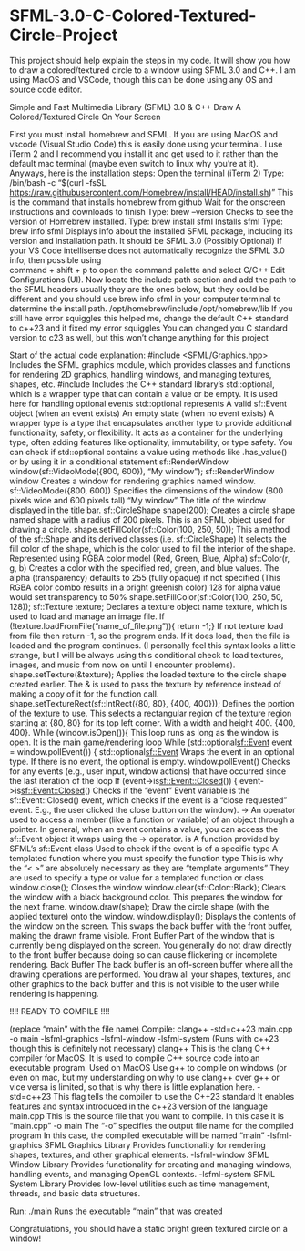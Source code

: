 # SFML-3.0-C-Colored-Textured-Circle-Project
This project should help explain the steps in my code.
It will show you how to draw a colored/textured circle to a window using SFML 3.0 and C++.
I am using MacOS and VSCode, though this can be done using any OS and source code editor.

Simple and Fast Multimedia Library (SFML) 3.0 & C++
    Draw A Colored/Textured Circle On Your Screen

    
First you must install homebrew and SFML. If you are using MacOS and vscode (Visual Studio Code) this is easily done using your terminal. I use iTerm 2 and I recommend you install it and get used to it rather than the default mac terminal (maybe even switch to linux why you’re at it). Anyways, here is the installation steps:
    Open the terminal (iTerm 2)
    Type: /bin/bash -c “$(curl -fsSL https://raw.githubusercontent.com/Homebrew/install/HEAD/install.sh)”
        This is the command that installs homebrew from github
    Wait for the onscreen instructions and downloads to finish
    Type: brew –version
        Checks to see the version of Homebrew installed.
    Type: brew install sfml
        Installs sfml
    Type: brew info sfml
        Displays info about the installed SFML package, including its version and installation path.
        It should be SFML 3.0
    (Possibly Optional) If your VS Code intellisense does not automatically recognize the SFML 3.0 info, then possible using       
    command + shift + p to open the command palette and select C/C++ Edit Configurations (UI).
    Now locate the include path section and add the path to the SFML headers usually they are the ones below, but they could be 
    different and you should use brew info sfml in your computer terminal to determine the install path.
        /opt/homebrew/include
        /opt/homebrew/lib
    If you still have error squiggles this helped me, change the default C++ standard to c++23 and it fixed my error squiggles
    You can changed you C standard version to c23 as well, but this won’t change anything for this project

    
Start of the actual code explanation:
#include <SFML/Graphics.hpp>
    Includes the SFML graphics module, which provides classes and functions for rendering 2D graphics, handling windows, 
    and managing textures, shapes, etc.
#include <optional>
    Includes the C++ standard library’s std::optional, which is a wrapper type that can contain a value or be empty. It is 
    used here for handling optional events
  std::optional represents
    A valid sf::Event object (when an event exists)
    An empty state (when no event exists)
    A wrapper type is a type that encapsulates another type to provide additional functionality, safety, or flexibility. It acts 
    as a container for the underlying type, often adding features like optionality, immutability, or type safety.
    You can check if std::optional contains a value using methods like .has_value() or by using it in a conditional statement
sf::RenderWindow window(sf::VideoMode({800, 600}), “My window”);
    sf::RenderWindow window
        Creates a window for rendering graphics named window.
    sf::VideoMode({800, 600})
        Specifies the dimensions of the window (800 pixels wide and 600 pixels tall)
    “My window”
        The title of the window displayed in the title bar.
sf::CircleShape shape(200);
    Creates a circle shape named shape with a radius of 200 pixels. This is an SFML object used for drawing a circle.
shape.setFillColor(sf::Color(100, 250, 50));
    This a method of the sf::Shape and its derived classes (i.e. sf::CircleShape)
    It selects the fill color of the shape, which is the color used to fill the interior of the shape.
    Represented using RGBA color model (Red, Green, Blue, Alpha)
    sf::Color(r, g, b)
    Creates a color with the specified red, green, and blue values. The alpha (transparency) defaults to 255 (fully opaque) if not
    specified
    (This RGBA color combo results in a bright greenish color)
    128 for alpha value would set transparency to 50%
    shape.setFillColor(sf::Color(100, 250, 50, 128));
sf::Texture texture;
    Declares a texture object name texture, which is used to load and manage an image file.
    If (!texture.loadFromFile(“name_of_file.png”)){ return -1;}
    If not texture load from file then return -1, so the program ends. If it does load, then the file is loaded and the program 
    continues.
    (I personally feel this syntax looks a little strange, but I will be always using this conditional check to load textures, 
    images, and music from now on until I encounter problems).
shape.setTexture(&texture);
    Applies the loaded texture to the circle shape created earlier. The & is used to pass the texture by reference instead of 
    making a copy of it for the function call.
    shape.setTextureRect(sf::IntRect({80, 80}, {400, 400}));
    Defines the portion of the texture to use.
    This selects a rectangular region of the texture region starting at {80, 80} for its top left corner. With a width and height 
    400. {400, 400}.
While (window.isOpen()){
    This loop runs as long as the window is open. It is the main game/rendering loop
While (std::optional<sf::Event> event = window.pollEvent()) {
    std::optional<sf::Event>
        Wraps the event in an optional type.
        If there is no event, the optional is empty.
    window.pollEvent()
        Checks for any events (e.g., user input, window actions) that have occurred since the last iteration of the loop
    If (event->is<sf::Event::Closed>()) {
        event->is<sf::Event::Closed>()
            Checks if the “event” Event variable is the sf::Event::Closed() event, which checks if the event is a 
            “close requested” event.
        E.g., the user clicked the close button on the window).
    ->
        An operator used to access a member (like a function or variable) of an object through a pointer.
      In general, when an event contains a value, you can access the sf::Event object it wraps using the -> operator.
    is
      A function provided by SFML’s sf::Event class
      Used to check if the event is of a specific type
      A templated function where you must specify the function type
      This is why the “< >” are absolutely necessary as they are “template arguments”
          They are used to specify a type or value for a templated function or class
window.close();
    Closes the window
window.clear(sf::Color::Black);
    Clears the window with a black background color. This prepares the window for the next frame.
window.draw(shape);
    Draw the circle shape (with the applied texture) onto the window.
window.display();
    Displays the contents of the window on the screen. This swaps the back buffer with the front buffer, making the 
    drawn frame visible.
    Front Buffer
        Part of the window that is currently being displayed on the screen.
        You generally do not draw directly to the front buffer because doing so can cause flickering or incomplete rendering.
    Back Buffer
        The back buffer is an off-screen buffer where all the drawing operations are performed.
        You draw all your shapes, textures, and other graphics to the back buffer and this is not visible to the user 
        while rendering is happening.


!!!! READY TO COMPILE !!!!
        
(replace “main” with the file name)
Compile:
clang++ -std=c++23 main.cpp -o main -lsfml-graphics -lsfml-window -lsfml-system
        (Runs with c++23 though this is definitely not necessary)
    clang++
      This is the clang C++ compiler for MacOS.
      It is used to compile C++ source code into an executable program.
      Used on MacOS
          Use g++ to compile on windows 
              (or even on mac, but my understanding on why to use clang++ over g++ or vice versa is limited, so that is 
              why there is little explanation here.
    -std=c++23
        This flag tells the compiler to use the C++23 standard
        It enables features and syntax introduced in the c++23 version of the language
    main.cpp
        This is the source file that you want to compile.
        In this case it is “main.cpp”
    -o main
        The “-o” specifies the output file name for the compiled program
        In this case, the compiled executable will be named “main”
    -lsfml-graphics
        SFML Graphics Library
        Provides functionality for rendering shapes, textures, and other graphical elements.
    -lsfml-window
        SFML Window Library
        Provides functionality for creating and managing windows, handling events, and managing OpenGL contexts.
    -lsfml-system
        SFML System Library
        Provides low-level utilities such as time management, threads, and basic data structures.


Run:
./main
    Runs the executable “main” that was created



Congratulations, you should have a static bright green textured circle on a window!
